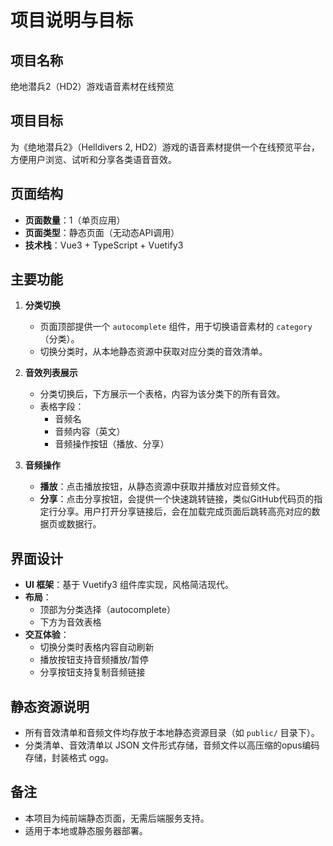 # 项目说明与目标

## 项目名称
绝地潜兵2（HD2）游戏语音素材在线预览

## 项目目标
为《绝地潜兵2》（Helldivers 2, HD2）游戏的语音素材提供一个在线预览平台，方便用户浏览、试听和分享各类语音音效。

## 页面结构
- **页面数量**：1（单页应用）
- **页面类型**：静态页面（无动态API调用）
- **技术栈**：Vue3 + TypeScript + Vuetify3

## 主要功能
1. **分类切换**
   - 页面顶部提供一个 `autocomplete` 组件，用于切换语音素材的 `category`（分类）。
   - 切换分类时，从本地静态资源中获取对应分类的音效清单。

2. **音效列表展示**
   - 分类切换后，下方展示一个表格，内容为该分类下的所有音效。
   - 表格字段：
     - 音频名
     - 音频内容（英文）
     - 音频操作按钮（播放、分享）

3. **音频操作**
   - **播放**：点击播放按钮，从静态资源中获取并播放对应音频文件。
   - **分享**：点击分享按钮，会提供一个快速跳转链接，类似GitHub代码页的指定行分享。用户打开分享链接后，会在加载完成页面后跳转高亮对应的数据页或数据行。

## 界面设计
- **UI 框架**：基于 Vuetify3 组件库实现，风格简洁现代。
- **布局**：
  - 顶部为分类选择（autocomplete）
  - 下方为音效表格
- **交互体验**：
  - 切换分类时表格内容自动刷新
  - 播放按钮支持音频播放/暂停
  - 分享按钮支持复制音频链接

## 静态资源说明
- 所有音效清单和音频文件均存放于本地静态资源目录（如 `public/` 目录下）。
- 分类清单、音效清单以 JSON 文件形式存储，音频文件以高压缩的opus编码存储，封装格式 ogg。

## 备注
- 本项目为纯前端静态页面，无需后端服务支持。
- 适用于本地或静态服务器部署。 